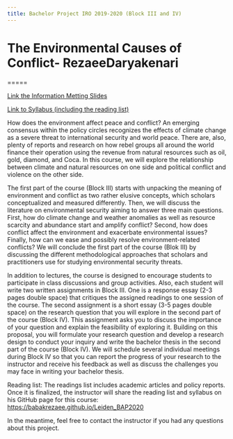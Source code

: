 ```yaml
---
title: Bachelor Project IRO 2019-2020 (Block III and IV)
---
```


# The Environmental Causes of Conflict- RezaeeDaryakenari
=====


[Link the Information Metting Slides](https://www.dropbox.com/s/v1phbqgcsbpv09h/Leiden_BAP_InfoMeeting_11262019.pdf?dl=0)


[Link to Syllabus (including the reading list)](https://www.dropbox.com/s/7nzrzlj264ouskn/Leiden_BAP_Syllabus_Spring2020.pdf?dl=0)

How does the environment affect peace and conflict? An emerging consensus within the policy circles recognizes the effects of climate change as a severe threat to international security and world peace. There are, also, plenty of reports and research on how rebel groups all around the world finance their operation using the revenue from natural resources such as oil, gold, diamond, and Coca. In this course, we will explore the relationship between climate and natural resources on one side and political conflict and violence on the other side. 

The first part of the course (Block III) starts with unpacking the meaning of environment and conflict as two rather elusive concepts, which scholars conceptualized and measured differently. Then, we will discuss the literature on environmental security aiming to answer three main questions. First, how do climate change and weather anomalies as well as resource scarcity and abundance start and amplify conflict? Second, how does conflict affect the environment and exacerbate environmental issues? Finally, how can we ease and possibly resolve environment-related conflicts? We will conclude the first part of the course (Blok III) by discussing the different methodological approaches that scholars and practitioners use for studying environmental security threats.

In addition to lectures, the course is designed to encourage students to participate in class discussions and group activities. Also, each student will write two written assignments in Block III. One is a response essay (2-3 pages double space) that critiques the assigned readings to one session of the course. The second assignment is a short essay (3-5 pages double space) on the research question that you will explore in the second part of the course (Block IV). This assignment asks you to discuss the importance of your question and explain the feasibility of exploring it. Building on this proposal, you will formulate your research question and develop a research design to conduct your inquiry and write the bachelor thesis in the second part of the course (Block IV). We will schedule several individual meetings during Block IV so that you can report the progress of your research to the instructor and receive his feedback as well as discuss the challenges you may face in writing your bachelor thesis.

Reading list:
The readings list includes academic articles and policy reports. Once it is finalized, the instructor will share the reading list and syllabus on his GitHub page for this course: https://babakrezaee.github.io/Leiden_BAP2020

In the meantime, feel free to contact the instructor if you had any questions about this project. 
 

